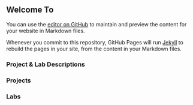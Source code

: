 ## Welcome To 

You can use the [editor on GitHub](https://github.com/UO-CIT-cahosaye/-user-.github.io/edit/gh-pages/index.md) to maintain and preview the content for your website in Markdown files.

Whenever you commit to this repository, GitHub Pages will run [Jekyll](https://jekyllrb.com/) to rebuild the pages in your site, from the content in your Markdown files.

### Project & Lab Descriptions

### Projects

### Labs


